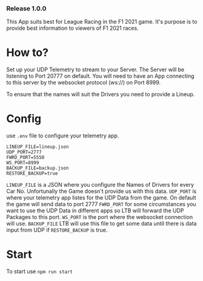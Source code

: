 ### Release 1.0.0

This App suits best for League Racing in the F1 2021 game.
It's purpose is to provide best information to viewers of F1 2021 races.


# How to?
Set up your UDP Telemetry to stream to your Server. The Server will be listening to Port 20777 on default.
You will need to have an App connecting to this server by the websocket protocol (ws://) on Port 8999.

To ensure that the names will suit the Drivers you need to provide a Lineup.

# Config

use `.env` file to configure your telemetry app.
```
LINEUP_FILE=lineup.json
UDP_PORT=2777
FWRD_PORT=5550
WS_PORT=8999
BACKUP_FILE=backup.json
RESTORE_BACKUP=true
```

`LINEUP_FILE` is a JSON where you configure the Names of Drivers for every Car No. Unfortunally the Game doesn't provide us with this data.
`UDP_PORT` is where your telemetry app listes for the UDP Data from the game. On default the game will send data to port 2777
`FWRD_PORT` for some circumstances you want to use the UDP Data in different apps so LTB will forward the UDP Packages to this port.
`WS_PORT` is the port where the websocket connection will use.
`BACKUP_FILE` LTB will use this file to get some data until there is data input from UDP if `RESTORE_BACKUP` is true.

# Start
To start use `npm run start`












